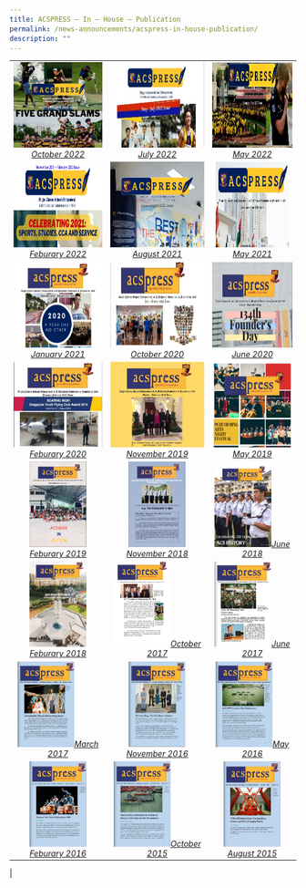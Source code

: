 ```yaml
---
title: ACSPRESS – In – House – Publication
permalink: /news-announcements/acspress-in-house-publication/
description: ""
---
```

|   |   |   |
|:---:|:---:|:---:|
|  <a href="https://sites.acsindep.edu.sg/ACSPRESS/ACS%20Press%20July_October%202022/"> <img src="/images/Happenings/FINAL-DRAFT-ACSPRESS-OCT 2022.png" style="height:150px;width:200px"><i>October 2022</i></a> |   <a href="https://sites.acsindep.edu.sg/ACSPRESS/ACS%20Press%20May%20July%202022/"> <img src="/images/Happenings/ACS-Press-June-2022.jpg" style="height:150px;width:600px"><i>July 2022</i></a> |   <a href="https://sites.acsindep.edu.sg/ACSPRESS/ACS%20Press%20Feb%20may%202022"> <img src="/images/Happenings/ACS-Press-May-2022.jpg" style="height:150px;width:600px"><i>May 2022</i></a> |
| <a href="https://sites.acsindep.edu.sg/ACSPRESS/ACS%20Press%20Nov_Feb%202022"> <img src="/images/Happenings/ACS-Press-Feb_2022.png" style="height:150px;width:600px"><i>Feburary 2022</i></a>  |  <a href="https://sites.acsindep.edu.sg/ACSPRESS/ACS%20Press%20June_August%202021/"> <img src="/images/Happenings/ACS-Press-June-August-2021.jpg" style="height:150px;width:600px"><i>August 2021</i></a> |  <a href="https://sites.acsindep.edu.sg/ACSPRESS/ACS%20Press%20March_May%202021/"> <img src="/images/Happenings/ACSPress-May 2021.jpg" style="height:150px;width:600px"><i>May 2021</i></a> | 
| <a href="https://sites.acsindep.edu.sg/ACSPRESS/ACS%20Press%20Nov_Jan%202021/"> <img src="/images/Happenings/ACSPress-January-2021.png" style="height:150px;width:600px"><i>January 2021</i></a>  |  <a href="https://sites.acsindep.edu.sg/ACSPRESS/ACS%20Press%20Jul%20Oct%202020/"> <img src="/images/Happenings/ACS-Press-Oct-2020.jpg" style="height:150px;width:600px"><i>October 2020</i></a> |  <a href="https://sites.acsindep.edu.sg/ACSPRESS/ACS%20Press%20May%20June%202020/"> <img src="/images/Happenings/ACS-Press-June-2020.jpg" style="height:150px;width:600px"><i>June 2020</i></a> |
| <a href="https://sites.acsindep.edu.sg/ACSPRESS/ACS%20Press%20Jan%20&%20Feb%202020/"> <img src="/images/Happenings/ACS-Press-jan-feb-2020.jpg" style="height:150px;width:600px"><i>Feburary 2020</i></a>  |  <a href="https://sites.acsindep.edu.sg/ACSPRESS/ACS%20Press%20Oct%20Nov%202019/"> <img src="/images/Happenings/ACS-Press-Oct_Nov-2019.jpg" style="height:150px;width:600px"><i>November 2019</i></a> |  <a href="https://sites.acsindep.edu.sg/ACSPRESS/ACS%20Press%20March%20May%202019/"> <img src="/images/Happenings/ACSpress-Term-2-July-2019.jpg" style="height:150px;width:600px"><i>May 2019</i></a> |
| <a href="https://sites.acsindep.edu.sg/ACSPRESS/ACS%20Press%20Jan%20Feb%202019/"> <img src="/images/Happenings/ACS-Press-Jan-Feb-2019.png" style="height:150px;width:100px"><i>Feburary 2019</i></a>  |  <a href="https://sites.acsindep.edu.sg/ACSPRESS/ACS%20Press%20Oct%202018/"> <img src="/images/Happenings/ACS-press-Oct-2018.png" style="height:150px;width:100px"><i>November 2018</i></a> |  <a href="https://sites.acsindep.edu.sg/ACSPRESS/ACS%20Press%202018%20May/"> <img src="/images/Happenings/ACS-Press-May-2018.png" style="height:150px;width:100px"><i>June 2018</i></a> |
| <a href="https://sites.acsindep.edu.sg/ACSPRESS/ACS%20Press%20Feb%20Mar%202018/"> <img src="/images/Happenings/ACSPress-Feb-2018.png" style="height:150px;width:100px"><i>Feburary 2018</i></a>  |  <a href="https://sites.acsindep.edu.sg/ACSPRESS/ACS%20Press%20Oct%20Nov%202017/"> <img src="/images/Happenings/ACSpress-OctNov-2017.jpg" style="height:150px;width:100px"><i>October 2017</i></a> |  <a href="https://sites.acsindep.edu.sg/ACSPRESS/ACSPress%20MayJune%202017/"> <img src="/images/Happenings/ACS-Press-2017-June.jpg" style="height:150px;width:100px"><i>June 2017</i></a> |
| <a href="https://sites.acsindep.edu.sg/ACSPRESS/ACSPress%20March%202017/"> <img src="/images/Happenings/ACS-Press-2017-March.jpg" style="height:150px;width:100px"><i>March 2017</i></a>  |  <a href="https://sites.acsindep.edu.sg/ACSPRESS/ACSPRESS%20Nov%20Issue%202016/"> <img src="/images/Happenings/ACS-Press-2016-Nov.jpg" style="height:150px;width:100px"><i>November 2016</i></a> |  <a href="https://sites.acsindep.edu.sg/ACSPRESS/ACSPRESS%20May%202016/"> <img src="/images/Happenings/ACS-Press-2016-May.jpg" style="height:150px;width:100px"><i>May 2016 </i></a> |
| <a href="https://sites.acsindep.edu.sg/ACSPRESS/ACSPRESS%20FEB%202016/#p=1"> <img src="/images/Happenings/ACS-Press-2016-Feb.jpg" style="height:150px;width:100px"><i>Feburary 2016</i></a>  |  <a href="https://sites.acsindep.edu.sg/ACSPRESS/Oct%202015/"> <img src="/images/Happenings/ACS-Press-2015-Oct.jpg" style="height:150px;width:100px"><i>October 2015</i></a> |  <a href="https://sites.acsindep.edu.sg/ACSPRESS/2015%20Aug/"> <img src="/images/Happenings/ACS-Press-2015-Aug.jpg" style="height:150px;width:100px"><i>August 2015</i></a> |
|